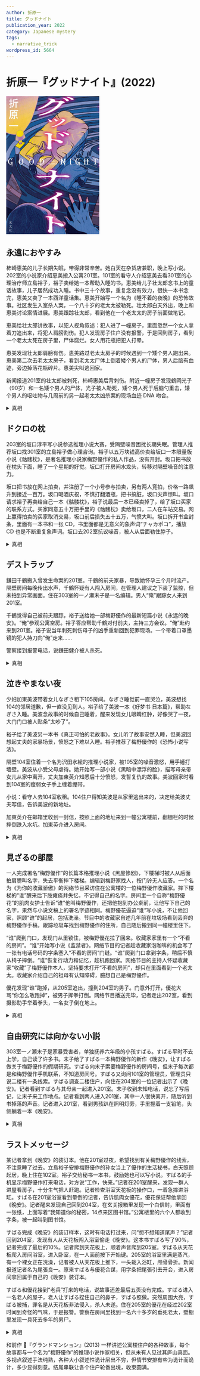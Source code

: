 ```yaml
---
author: 折原一
title: グッドナイト
publication_year: 2022
category: Japanese mystery
tags:
  - narrative_trick
wordpress_id: 5664
---
```


# 折原一『グッドナイト』(2022)

<img src=images/2022_cover.jpg width=250/>

## 永遠におやすみ

柿崎恵美的儿子长期失眠，带得非常辛苦。她白天在杂货店兼职，晚上写小说。202室的小说家介绍恵美搬入公寓201室。101室的看守人介绍恵美去看301室的心理治疗师立島裕子，裕子卖给她一本帮助入睡的书。恵美给儿子壮太郎念书上的童话故事，儿子居然成功入睡。书中三十个故事，重复念没有效力，很快一本书念完，恵美又卖了一本西洋童话集。恵美开始写一个名为《睡不着的夜晚》的恐怖故事。社区发生入室杀人案，一个八十岁的老太太被勒死。壮太郎白天外出，晚上和恵美讨论案情进展。恵美跟踪壮太郎，看到他在一个老太太的房子前面做笔记。

恵美给壮太郎讲故事，以犯人视角叙述：犯人进了一幢房子，里面忽然一个女人拿着刀追出来，将犯人肩膀割伤。犯人发现房子住户没有报警，于是回到房子，看到一个老太太死在房子里，尸体腐烂。女人用花瓶把犯人打晕。

恵美发现壮太郎肩膀有伤。恵美路过老太太房子的时候遇到一个矮个男人跑出来。恵美第二次去老太太房子，看到老太太尸体上倒着矮个男人的尸体，男人后脑有血迹，旁边掉落花瓶碎片。恵美尖叫逃回家。

新闻报道201室的壮太郎被刺死，柿崎惠美后背刺伤。附近一幢房子发现鶴岡光子（90岁）和一名矮个男人的尸体，光子被人勒死，矮个男人死于后脑勺重击，矮个男人的呕吐物与几周前的另一起老太太凶杀案的现场血迹 DNA 吻合。

<details><summary>真相</summary>
柿崎惠美已经83岁，儿子壮太郎43岁，故事隐藏年龄。矮个男人几周前入室杀死一名老太太。持刀女人是小偷，在现场撞到同为小偷兼杀人犯的矮个男人，用花瓶将其打死。惠美故意引诱持刀女人跟踪自己到201室，杀死儿子壮太郎，因为自己年事已高，无力抚养儿子。
</details>

## ドクロの枕

203室的坂口淳平写小说参选推理小说大赛，受隔壁噪音困扰长期失眠。管理人推荐坂口找301室的立島裕子做心理咨询。裕子以五万块钱高价卖给坂口一本限量版小说《骷髅枕》，是著名推理小说家梅野優作的私人作品，没有开封。坂口把书放在枕头下面，睡了一个星期的好觉。坂口打开房间水龙头，转移对隔壁噪音的注意力。

坂口把书放在网上拍卖，并注册了一个小号参与拍卖，另有两人竞拍，价格一路飙升到接近一百万。坂口喝酒庆祝，不慎打翻酒瓶，把书搞脏，坂口尖声惊叫。坂口请求裕子再卖给自己一本《骷髅枕》，裕子说最后一本已经卖掉了，给了坂口买家的联系方式。买家同意五十万把手里的《骷髅枕》卖给坂口，二人在车站交易。网上赢得拍卖的买家取消交易，坂口前后损失五十五万，气愤大叫。坂口拆开书盒封条，里面有一本书和一张 CD，书里面都是无意义的象声词“チャカポコ”，播放 CD 也是不断重复象声词。坂口去202室抗议噪音，被人从后面勒住脖子。

<details><summary>真相</summary>
住在楼下103室的桜川連太郎嫌坂口太吵，从后面袭击坂口，住在204室的男人见状报警。住在204室的男人参加拍卖，听到坂口在拍卖会大叫，推断出坂口是卖家。204男人取消付款，卖给坂口自己的书，又把坂口掉在门口的书退还给立島裕子，总共获利五十五万元。
</details>

## デストラップ

鎌田千鶴搬入曾发生命案的201室。千鶴的前夫家暴，导致她怀孕三个月时流产。隔壁房间每晚传出水声，千鶴怀疑有人闯入房间，在管理人建议之下装了监控，但未拍到异常画面。住在303室的一ノ瀬末子是一名编辑。男人“俺”跟踪女人来到201室。

千鶴觉得自己被前夫跟踪，裕子送给她一部梅野優作的最新短篇小说《永远的晚安》。“俺”参观公寓空房。裕子答应帮助千鶴对付前夫，主持三方会议。“俺”赴约来到201室。裕子说当年刺死刺伤母子的凶手重新回到犯罪现场。一个带着口罩墨镜的犯人持刀向“俺”走来……

警察接到报警电话，说鎌田健介被人杀死。

<details><summary>真相</summary>
鎌田千鶴偷老人储蓄，一次误杀了一个独居老太太，还杀死了一个偷东西的男人，所以她是第一个故事中的“持刀女人”，在杀死壮太郎，刺伤恵美后回到犯罪现场201室。她在看房子时说壮太郎“被菜刀刺中脖子”，但新闻报道只提到“利刃”。管理人用万能钥匙进屋查看，在千鶴装了监控之后不再进屋。管理人与裕子合作设计，鎌田千鶴刺死前夫健介后伏法。
</details>

## 泣きやまない夜

少妇加東美波带着女儿なぎさ租下105房间。なぎさ睡觉前一直哭泣，美波想找104的邻居道歉，但一直没见到人。裕子给了美波一本《好梦书 日本篇》，帮助なぎさ入睡。美波念故事的时候自己睡着，醒来发现女儿眼睛红肿，好像哭了一夜，大门门口被人贴条“太吵了”。

裕子给了美波另一本书《真正可怕的老故事》。女儿听了故事安然入睡，但美波回想起丈夫的家暴场景，愤怒之下难以入睡。裕子推荐了梅野優作的《恐怖小说写法》。

隔壁104室住着一个名为沢田水絵的推理小说家，被105室的噪音激怒，用手锤打墙壁。美波从小受父母虐待。她开始写一部小说《黑暗中漂浮的脸》，描写母亲带女儿从家中离开，丈夫加東英介知悉后十分愤怒，发誓复仇的故事。美波回家时看到104室的瘦弱女子手上缠着绷带。

小说：看守人去104室收租。104住户得知美波是从家里逃出来的，决定给美波丈夫写信，告诉美波的新地址。

加東英介在邮箱里收到一封信，按照上面的地址来到一幢公寓楼前，翻栅栏的时候摔倒跌入水坑。加東英介进入房间。

<details><summary>真相</summary>
美波给女儿大声念《黑暗中漂浮的脸》，沢田水絵听到其中的故事情节。
加東英介收到信，说妻子和女儿躲在某公寓楼的104室（不是105），按照上面的地址闯入104室。沢田水絵报警，加東英介掀起なぎさ的衣服，给警察看她身上的伤痕，加東美波被捕。原来美波长期虐待女儿和丈夫，还逼着女儿听恐怖故事。
</details>

## 見ざるの部屋

一人完成署名“梅野優作”的长篇本格推理小说《黑屋惨剧》，下楼梯时被人从后面拍肩膀叫名字，失去平衡摔下楼梯。编辑到梅野家找人，按门铃无人应答。一个名为《为你的收藏骄傲》的网络节目采访住在公寓楼的一位梅野優作收藏家。摔下楼梯的“谁”醒来后下肢瘫痪并失忆，不记得自己的名字。房间里一个自称“梅野優花”的肌肉女护士告诉“谁”他叫梅野優作，还把他抱到办公桌前，让他写下自己的名字，果然与小说文稿上的署名字迹相同。梅野優花逼迫“谁”写小说，不让他回家，照顾“谁”的起居，包括洗澡。节目中的收藏家自述几年前在垃圾场看到丢弃的梅野優作手稿，跟踪垃圾车找到梅野優作的住所，自己随后搬到同一幢楼里住下。

“谁”爬到门口，发现门从里锁住，被梅野優花拉了回来。收藏家家里有一个“不看的房间”。“谁”开始写小说《监禁者》。网络节目的记者趁收藏家泡咖啡的机会写了一张有电话号码的字条塞入“不看的房间”门缝。“谁”爬到门口拿到字条，稍后不慎从椅子摔倒。“谁”恢复行动力和记忆，趁机跑回家。网络节目的主持人怀疑收藏家“收藏”了梅野優作本人，坚持要求打开“不看的房间”，却只在里面看到一个老太太。收藏家介绍自己的祖母有认知障碍，臆想自己是梅野優作。

優花发现“谁”跑掉，从205室追出，撞到204室的男子。门意外打开，優花大骂“你怎么敢跑掉”，被男子挥拳打倒。网络节目播送完毕，记者走出202室，看到摄影助手举着拳头，一名女子倒在地上。

<details><summary>真相</summary>
出版社的编辑请203室的坂口淳平帮忙校对梅野優作潦草的手稿。坂口拿着抄写手稿下楼梯时摔倒失忆，被205室的優花误认为是梅野優作而绑架。出版社因为手稿丢失，举办网络节目寻找梅野優作下落。202室的女子是梅野優作的书迷，收藏了许多珍本小说，“不看的房间”里住着她的祖母。坂口在门口拾到的字条是優花为了戏弄他而故意留下。
</details>

## 自由研究には向かない小説

303室一ノ瀬末子是家暴受害者，单独抚养六年级的小孩すばる。すばる平时不去上学，自己读了许多书。末子给了すばる一本梅野優作的新作《晚安》，让すばる做关于梅野優作的假期研究。すばる向末子索要梅野優作的房间号，但末子每次都是和梅野優作手机联系，不知道房间号。すばる又询问101室的管理员，管理员只说二楼有一条线索。すばる调查二楼住户，向住在204室的一位记者出示了《晚安》。记者看到すばる与其母亲一起进入201室。末子收到未知电话，说忘了写后记，让末子来工作地点。记者看到两人进入201室，其中一人很快离开，随后听到书掉落的声音。记者进入201室，看到男孩趴在照明灯旁，手里握着一支铅笔，头侧躺着一本《晚安》。

<details><summary>真相</summary>
末子晚上把すばる放在发生谋杀案的房间里，强迫すばる打着照明灯写研究报告。末子给すばる的《晚安》是空白装订本，すばる用铅笔在上面完成了《晚安》的小说。末子因虐待儿童被捕。
</details>

## ラストメッセージ

某记者拿到《晚安》的装订本。他在201室过夜，希望找到有关梅野優作的线索，不注意睡了过去。立島裕子安排梅野優作的孙女当上了優作的生活秘书，白天照顾起居，晚上住在102室。裕子交给秘书一本书，鼓励她也可以写小说。すばる的手机显示梅野優作打来电话，对方说“工作，快来。”记者在201室醒来，发现一群人进屋看房子，十分生气把人赶跑。记者检查浴室天花板的操作口，一着急摔进浴缸。すばる在201室浴室看到晕倒的记者，告诉肌肉女優花，優花保证帮他拿回《晚安》。记者醒来发现自己回到204室，在玄关报箱里发现一个白信封，里面有一张纸，上面写着“我知道你的秘密，14点来区图书馆。”公寓楼里的六个人都收到字条，被一起叫到图书馆。

すばる完成《晚安》的装订样本，这时有电话打过来，问“想不想知道尾声？”记者回到204室，发现有人从天花板闯入浴室偷走《晚安》。这本书すばる写了90%，记者完成了最后的10%。记者爬到天花板上，顺着声音爬到205室。すばる从天花板爬入房间浴室，进入卧室，在一人面前按下开始键。205室的浴室里满是蒸汽，有一个裸女正在洗澡，记者被人从天花板上推下，一头栽入浴缸，颅骨骨折。新闻报道记者名为尾張良一。原来すばる与優花合谋，用字条把尾張引去开会，进入房间拿回属于自己的《晚安》装订本。

すばる和優花接到“老兵”打来的电话，说故事还差最后五页没有完成。すばる进入一名老人的屋子，老人让すばる捏住自己的鼻子，すばる照做。突然周围大亮，すばる被捕，罪名是从天花板非法侵入，杀人未遂。住在205室的優花在经过202室时闻到奇怪的气味，于是报警。警察在房间里找到一名六十多岁的垂死老太，壁橱里发现一具死去多年的男尸。

<details><summary>真相</summary>
第一个故事里的柿崎恵美在重伤恢复后住进了202室，由其孙女帮忙照顾日常起居，孙女晚上住在102室。末子逼着すばる每天爬天花板去202室给梅野優作录音，然后在201室抄写手稿，所以すばる写的故事是按录音整理，他想占为己有。壁橱男尸是真正的梅野優作，其死亡与立島裕子相关。
</details>

和前作 📖『グランドマンション』(2013) 一样讲述公寓楼住户的各种故事，每个故事都与一个名为“梅野優作”的推理小说作家相关，但从未有人见过其庐山真面。多视点叙述手法纯熟，各种大小叙述性诡计层出不穷，但情节安排有些为诡计而诡计，多少显得刻意。结尾串联让各个住户轮番出境，收束圆满。